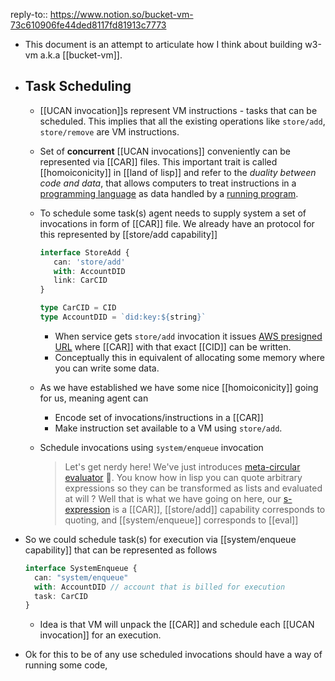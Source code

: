 reply-to:: https://www.notion.so/bucket-vm-73c610906fe44ded8117fd81913c7773

- This document is an attempt to articulate how I think about building w3-vm a.k.a [[bucket-vm]].
- ## Task Scheduling
	- [[UCAN invocation]]s represent VM instructions - tasks that can be scheduled. This implies that all the existing operations like `store/add`, `store/remove` are VM instructions.
	- Set of **concurrent** [[UCAN invocations]] conveniently can be represented via [[CAR]] files. This 
	   important trait is called [[homoiconicity]] in [[land of lisp]] and refer to the *duality between code and data*, that allows computers to treat instructions in a [programming language](https://en.wikipedia.org/wiki/Programming_language) as data handled by a [running program](https://en.wikipedia.org/wiki/Execution_(computing)).
	- To schedule some task(s) agent needs to supply system a set of invocations in form of [[CAR]] file. We already have an protocol for this represented by [[store/add capability]]
	  
	  ```ts
	  interface StoreAdd {
	     can: 'store/add'
	     with: AccountDID
	     link: CarCID
	  }
	  
	  type CarCID = CID
	  type AccountDID = `did:key:${string}`
	  ```
		- When service gets `store/add` invocation it issues [AWS presigned URL](https://docs.aws.amazon.com/AmazonS3/latest/userguide/PresignedUrlUploadObject.html) where [[CAR]] with that exact [[CID]] can be written.
		- Conceptually this in equivalent of allocating some memory where you can write some data.
	- As we have established we have some nice [[homoiconicity]] going for us, meaning agent can
		- Encode set of invocations/instructions in a [[CAR]]
		- Make instruction set available to a VM using `store/add`.
	- Schedule invocations using `system/enqueue` invocation
	  
	  > Let's get nerdy here! We've just introduces [meta-circular evaluator](https://en.wikipedia.org/wiki/Meta-circular_evaluator) 🤯. You know how in lisp you can quote arbitrary expressions so they can be transformed as lists and evaluated at will ? Well that is what we have going on here, our [s-expression](https://en.wikipedia.org/wiki/S-expression) is a [[CAR]], [[store/add]] capability corresponds to quoting, and [[system/enqueue]] corresponds to [[eval]]
- So we could schedule task(s) for execution via [[system/enqueue capability]] that can be represented as follows
  
  ```ts
  interface SystemEnqueue {
    can: "system/enqueue"
    with: AccountDID // account that is billed for execution
    task: CarCID
  }
  ```
	- Idea is that VM will unpack the [[CAR]] and schedule each [[UCAN invocation]] for an execution.
- Ok for this to be of any use scheduled invocations should have a way of running some code,